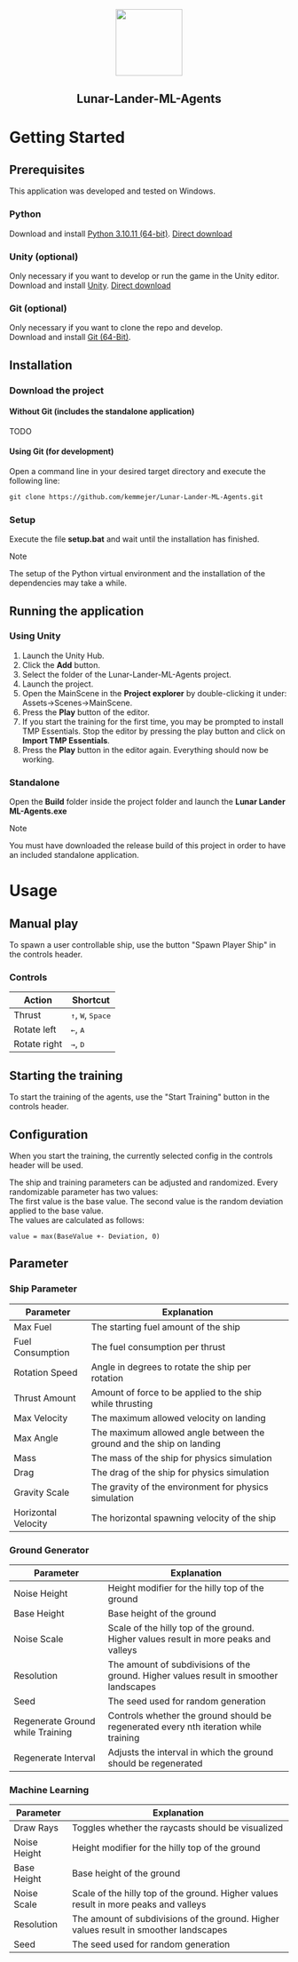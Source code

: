 <div align="center">
  <img width=120 src="./Assets/Art/Textures/Ship_Color.png">
   <h2>Lunar-Lander-ML-Agents</h2>
</div>

# Getting Started

## Prerequisites
This application was developed and tested on Windows.

### Python
Download and install [Python 3.10.11 (64-bit)](https://www.python.org/downloads/release/python-31011/). [Direct download](https://www.python.org/ftp/python/3.10.11/python-3.10.11-amd64.exe)

### Unity (optional)
Only necessary if you want to develop or run the game in the Unity editor.<br/>
Download and install [Unity](https://unity.com/download). [Direct download](https://public-cdn.cloud.unity3d.com/hub/prod/UnityHubSetup.exe)

### Git (optional)
Only necessary if you want to clone the repo and develop.<br/>
Download and install [Git (64-Bit)](https://git-scm.com/download/win).

## Installation

### Download the project

#### Without Git (includes the standalone application)
TODO

#### Using Git (for development)
Open a command line in your desired target directory and execute the following line:
```vb
git clone https://github.com/kemmejer/Lunar-Lander-ML-Agents.git
```

### Setup

Execute the file **setup.bat** and wait until the installation has finished.<br/>
> [!NOTE] 
> The setup of the Python virtual environment and the installation of the dependencies may take a while.

## Running the application

### Using Unity
1. Launch the Unity Hub.
2. Click the **Add** button.
3. Select the folder of the Lunar-Lander-ML-Agents project.
4. Launch the project.
5. Open the MainScene in the **Project explorer** by double-clicking it under: Assets->Scenes->MainScene.
6. Press the **Play** button of the editor.
7. If you start the training for the first time, you may be prompted to install TMP Essentials. Stop the editor by pressing the play button and click on **Import TMP Essentials**.
8. Press the **Play** button in the editor again. Everything should now be working.
   
### Standalone

Open the **Build** folder inside the project folder and launch the **Lunar Lander ML-Agents.exe**
> [!NOTE]
> You must have downloaded the release build of this project in order to have an included standalone application.

# Usage

## Manual play

To spawn a user controllable ship, use the button "Spawn Player Ship" in the controls header.

### Controls
| Action       | Shortcut                                          |
|--------------|---------------------------------------------------|
| Thrust       | <kbd>&uarr;</kbd>, <kbd>W</kbd>, <kbd>Space</kbd> |
| Rotate left  | <kbd>&larr;</kbd>, <kbd>A</kbd>                   |
| Rotate right | <kbd>&rarr;</kbd>, <kbd>D</kbd>                   |


## Starting the training

To start the training of the agents, use the "Start Training" button in the controls header.

## Configuration

When you start the training, the currently selected config in the controls header will be used.<br/>

The ship and training parameters can be adjusted and randomized.
Every randomizable parameter has two values:<br/>
The first value is the base value. The second value is the random deviation applied to the base value.<br/>
The values are calculated as follows:
```
value = max(BaseValue +- Deviation, 0)
```

## Parameter

### Ship Parameter

| Parameter           | Explanation                                                          |
|---------------------|----------------------------------------------------------------------|
| Max Fuel            | The starting fuel amount of the ship                                 |
| Fuel Consumption    | The fuel consumption per thrust                                      |
| Rotation Speed      | Angle in degrees to rotate the ship per rotation                     |
| Thrust Amount       | Amount of force to be applied to the ship while thrusting            |
| Max Velocity        | The maximum allowed velocity on landing                              |
| Max Angle           | The maximum allowed angle between the ground and the ship on landing |
| Mass                | The mass of the ship for physics simulation                          |
| Drag                | The drag of the ship for physics simulation                          |
| Gravity Scale       | The gravity of the environment for physics simulation                |
| Horizontal Velocity | The horizontal spawning velocity of the ship                         |


### Ground Generator

| Parameter                        | Explanation                                                                           |
|----------------------------------|---------------------------------------------------------------------------------------|
| Noise Height                     | Height modifier for the hilly top of the ground                                       |
| Base Height                      | Base height of the ground                                                             |
| Noise Scale                      | Scale of the hilly top of the ground. Higher values result in more peaks and valleys  |
| Resolution                       | The amount of subdivisions of the ground. Higher values result in smoother landscapes |
| Seed                             | The seed used for random generation                                                   |
| Regenerate Ground while Training | Controls whether the ground should be regenerated every nth iteration while training  |
| Regenerate Interval              | Adjusts the interval in which the ground should be regenerated                        |

### Machine Learning

| Parameter    | Explanation                                                                           |
|--------------|---------------------------------------------------------------------------------------|
| Draw Rays    | Toggles whether the raycasts should be visualized                                     |
| Noise Height | Height modifier for the hilly top of the ground                                       |
| Base Height  | Base height of the ground                                                             |
| Noise Scale  | Scale of the hilly top of the ground. Higher values result in more peaks and valleys  |
| Resolution   | The amount of subdivisions of the ground. Higher values result in smoother landscapes |
| Seed         | The seed used for random generation                                                   |


